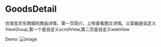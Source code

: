 # GoodsDetail
仿淘宝京东商城的商品详情，第一页简介，上啦查看图文详情。父容器是自定义ViewGroup,第一个是自定义scrollView,第二页是自定义webView


Demo:
![image](https://github.com/chunyan1989/GoodsDetail/blob/master/introduce/good_detail.gif)  
